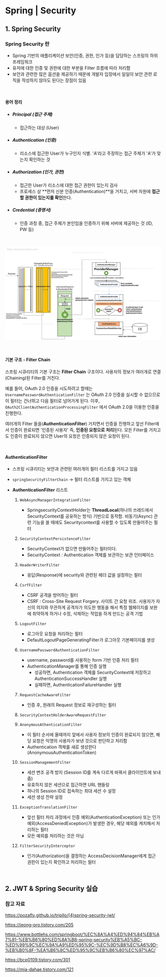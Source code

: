 # Spring | Security

## 1. Spring Security

### Spring Security 란

- Spring 기반의 애플리케이션 보안(인증, 권한, 인가 등)을 담당하는 스프링의 하위 프레임워크
- 유저에 대한 인증 및 권한에 대한 부분을 Filter 흐름에 따라 처리함
- 보안과 관련한 많은 옵션을 제공하기 때문에 개발자 입장에서 일일이 보안 관련 로직을 작성하지 않아도 된다는 장점이 있음

<br>

#### 용어 정리

- ##### Principal (접근 주체) 

  - 접근하는 대상 (User)

- ##### Authentication (인증) 

  - 리소스에 접근한 User가 누구인지 식별. 'A'라고 주장하는 접근 주체가 'A'가 맞는지 확인하는 것

- ##### Authorization (인가, 권한) 

  - 접근한 User가 리소스에 대한 접근 권한이 있는지 검사
  - 프로세스 상 **먼저 신분 인증(Authentication)**을 거치고, 서버 자원에 **접근할 권한이 있는지를 확인**한다.

- ##### Credential (증명서)

  - 인증 과정 중, 접근 주체가 본인임을 인증하기 위해 서버에 제공하는 것 (ID, PW 등)

<br>

![img](spring_security.assets/img.png)

<br>

#### 기본 구조 - Filter Chain

스프링 시큐리티의 기본 구조는 **Filter Chain** 구조이다. 사용자의 정보가 여러개로 연결(Chaining)된 Filter를 거친다. 

예를 들어, OAuth 2.0 인증을 시도하려고 할때는 `UsernamePasswordAuthenticationFilter` 는 OAuth 2.0 인증을 실시할 수 없으므로 이 필터는 건너뛰고 다음 필터로 넘어가게 된다. 이후, `OAuth2ClientAuthenticationProcessingFilter` 에서 OAuth 2.0을 이용한 인증을 진행한다. 

여러개의 Filter 들을(**AuthenticationFilter**) 거치면서 인증을 진행하고 앞선 Filter에서 인증이 완료되면 '인증된 사용자' 즉, **인증된 요청으로 처리**된다. 모든 Filter를 거치고도 인증이 완료되지 않으면 User의 요청은 인증되지 않은 요청이 된다.

<br>

#### AuthenticationFilter

- 스프링 시큐리티는 보안과 관련된 여러개의 필터 리스트를 가지고 있음

- `springSecurityFilterChain` → 필터 리스트를 가지고 있는 객체

- **AuthenticationFilter** 리스트

  1. `WebAsyncManagerIntegrationFilter`
     - SpringsecurityContextHolder는 **ThreadLocal**(하나의 쓰레드에서 SecurityContext를 공유하는 방식) 기반으로 동작함. 비동기(Async) 관련 기능을 쓸 때에도 Securitycontext를 사용할 수 있도록 만들어주는 필터

  2. `SecurityContextPersistenceFilter`
     - SecurityContext가 없으면 만들어주는 필터이다.
     - SecurityContext : Authentication 객체를 보관하는 보관 인터페이스
  3. `HeaderWriterFilter`
     - 응답(Response)에 security와 관련된 헤더 값을 설정하는 필터
  4. `CsrfFilter`
     - CSRF 공격을 방어하는 필터
     - CSRF : Cross-Site Request Forgery. 사이트 간 요청 위조. 사용자가 자신의 의지와 무관하게 공격자가 의도한 행동을 해서 특정 웹페이지를 보완에 취약하게 하거나 수정, 삭제하는 작업을 하게 만드는 공격 기법
  5. `LogoutFilter`
     - 로그아웃 요청을 처리하는 필터
     - DefaultLogoutPageGeneratingFilter가 로그아웃 기본페이지를 생성
  6. `UsernamePasswordAuthenticationFilter`
     - username, password를 사용하는 form 기반 인증 처리 필터
     - AuthenticationManager를 통해 인증 실행
       - 성공하면, Authentication 객체를 SecurityContext에 저장하고 AuthenticationSuccessHandler 실행
       - 실패하면, AuthenticationFailureHandler 실행
  7. `RequestCacheAwareFilter`
     - 인증 후, 원래의 Request 정보로 재구성하는 필터
  8. `SecurityContextHolderAwareRequestFilter`
  9. `AnonymousAthenticationFilter`
     - 이 필터 순서에 올때까지 앞에서 사용자 정보의 인증이 완료되지 않으면, 해당 요청은 익명의 사용자가 보낸 것으로 판단하고 처리함
     - Authentication 객체를 새로 생성한다(AnonymousAuthenticationToken)
  10. `SessionManagementFilter`
      - 세션 변조 공격 방지 (Session ID를 계속 다르게 바꿔서 클라이언트에 보내줌)
      - 유효하지 않은 세션으로 접근하면 URL 핸들링
      - 하나의 Session ID로 접속하는 최대 세션 수 설정
      - 세션 생성 전략 설정
  11. `ExceptionTranslationFilter`
      - 앞선 필터 처리 과정에서 인증 예외(AuthenticationException) 또는 인가 예외(AccessDeniedException)가 발생한 경우, 해당 예외를 캐치해서 처리하는 필터
      - 모든 예외를 처리하는 것은 아님
  12. `FilterSecurityInterceptor`
      - 인가(Authorization)을 결정하는 AccessDecisionManager에게 접근 권한이 있는지 확인하고 처리하는 필터

<br>

## 2. JWT & Spring Security 실습











### 참고 자료

https://pozafly.github.io/tripllo/(4)spring-security-jwt/

https://jeong-pro.tistory.com/205

https://www.bottlehs.com/springboot/%EC%8A%A4%ED%94%84%EB%A7%81-%EB%B6%80%ED%8A%B8-spring-security%EB%A5%BC-%ED%99%9C%EC%9A%A9%ED%95%9C-%EC%9D%B8%EC%A6%9D-%EB%B0%8F-%EA%B6%8C%ED%95%9C%EB%B6%80%EC%97%AC/

https://bcp0109.tistory.com/301

https://mia-dahae.tistory.com/121